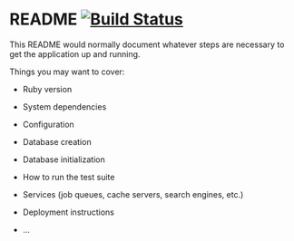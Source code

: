 # README [![Build Status](https://travis-ci.org/wolox-training/nz-rails.svg?branch=master)](https://travis-ci.org/wolox-training/nz-rails)

This README would normally document whatever steps are necessary to get the
application up and running.

Things you may want to cover:

* Ruby version

* System dependencies

* Configuration

* Database creation

* Database initialization

* How to run the test suite

* Services (job queues, cache servers, search engines, etc.)

* Deployment instructions

* ...
